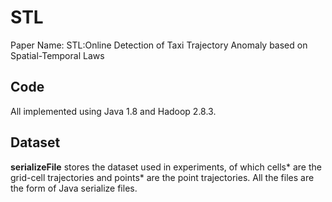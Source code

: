 # STL
Paper Name: STL:Online Detection of Taxi Trajectory Anomaly based on Spatial-Temporal Laws

## Code
All implemented using Java 1.8 and Hadoop 2.8.3.

## Dataset
**serializeFile** stores the dataset used in experiments, of which cells* are the grid-cell trajectories and points* are the point trajectories. All the files are the form of Java serialize files.